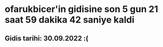 # ofarukbicer'in gidisine son 5 gun 21 saat 59 dakika 42 saniye kaldi

## Gidis tarihi: 30.09.2022 :(